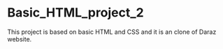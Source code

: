 # Basic_HTML_project_2
This project is based on basic HTML and CSS and it is an clone of Daraz website.
